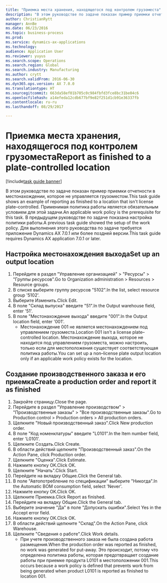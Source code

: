 ```yaml
--- 
title: "Приемка места хранения, находящегося под контролем грузоместа"
description: "В этом руководстве по задаче показан пример приемки отчетности в местонахождении, которое не управляется грузоместом."
author: ChristianRytt
manager: AnnBe
ms.date: 06/23/2016
ms.topic: business-process
ms.prod: 
ms.service: dynamics-ax-applications
ms.technology: 
audience: Application User
ms.reviewer: yuyus
ms.search.scope: Operations
ms.search.region: Global
ms.search.industry: Manufacturing
ms.author: crytt
ms.search.validFrom: 2016-06-30
ms.dyn365.ops.version: AX 7.0.0
ms.translationtype: HT
ms.sourcegitcommit: 663da58ef01b705c0c984fbfd3fce8bc31be04c6
ms.openlocfilehash: a14efeda12cdb677bf9e82f251d1cb91e36337fb
ms.contentlocale: ru-ru
ms.lasthandoff: 08/29/2017

---
```

# <a name="report-as-finished-to-a-plate-controlled-location"></a><span data-ttu-id="717b2-103">Приемка места хранения, находящегося под контролем грузоместа</span><span class="sxs-lookup"><span data-stu-id="717b2-103">Report as finished to a plate-controlled location</span></span> 

[!include[task guide banner](../../includes/task-guide-banner.md)]

<span data-ttu-id="717b2-104">В этом руководстве по задаче показан пример приемки отчетности в местонахождении, которое не управляется грузоместом.</span><span class="sxs-lookup"><span data-stu-id="717b2-104">This task guide shows an example of reporting as finished to a location that isn't license plate–controlled.</span></span> <span data-ttu-id="717b2-105">Применимая политика работы является обязательным условием для этой задачи.</span><span class="sxs-lookup"><span data-stu-id="717b2-105">An applicable work policy is the prerequisite for this task.</span></span> <span data-ttu-id="717b2-106">В предыдущем руководстве по задаче показана настройка политики работы.</span><span class="sxs-lookup"><span data-stu-id="717b2-106">A previous task guide showed the setup of the work policy.</span></span> <span data-ttu-id="717b2-107">Для выполнения этого руководства по задаче требуется приложение Dynamics AX 7.0.1 или более поздней версии.</span><span class="sxs-lookup"><span data-stu-id="717b2-107">This task guide requires Dynamics AX application 7.0.1 or later.</span></span>




## <a name="set-up-an-output-location"></a><span data-ttu-id="717b2-108">Настройка местонахождения выхода</span><span class="sxs-lookup"><span data-stu-id="717b2-108">Set up an output location</span></span>
1. <span data-ttu-id="717b2-109">Перейдите в раздел "Управление организацией" > "Ресурсы" > "Группы ресурсов".</span><span class="sxs-lookup"><span data-stu-id="717b2-109">Go to Organization administration > Resources > Resource groups.</span></span>
2. <span data-ttu-id="717b2-110">В списке выберите группу ресурсов "5102".</span><span class="sxs-lookup"><span data-stu-id="717b2-110">In the list, select resource group '5102'.</span></span>
3. <span data-ttu-id="717b2-111">Выберите Изменить.</span><span class="sxs-lookup"><span data-stu-id="717b2-111">Click Edit.</span></span>
4. <span data-ttu-id="717b2-112">В поле "Склад выпуска" введите "51".</span><span class="sxs-lookup"><span data-stu-id="717b2-112">In the Output warehouse field, enter '51'.</span></span>
5. <span data-ttu-id="717b2-113">В поле "Местонахождение выхода" введите "001".</span><span class="sxs-lookup"><span data-stu-id="717b2-113">In the Output location field, enter '001'.</span></span>
    * <span data-ttu-id="717b2-114">Местонахождение 001 не является местонахождением под управлением грузоместа.</span><span class="sxs-lookup"><span data-stu-id="717b2-114">Location 001 isn't a license plate–controlled location.</span></span> <span data-ttu-id="717b2-115">Местонахождение выхода, которое не находится под управлением грузоместа, можно настроить, только если для местоположения существует соответствующая политика работы.</span><span class="sxs-lookup"><span data-stu-id="717b2-115">You can set up a non–license plate output location only if an applicable work policy exists for the location.</span></span>  

## <a name="create-a-production-order-and-report-it-as-finished"></a><span data-ttu-id="717b2-116">Создание производственного заказа и его приемка</span><span class="sxs-lookup"><span data-stu-id="717b2-116">Create a production order and report it as finished</span></span>
1. <span data-ttu-id="717b2-117">Закройте страницу.</span><span class="sxs-lookup"><span data-stu-id="717b2-117">Close the page.</span></span>
2. <span data-ttu-id="717b2-118">Перейдите в раздел "Управление производством" > "Производственные заказы" > "Все производственные заказы".</span><span class="sxs-lookup"><span data-stu-id="717b2-118">Go to Production control > Production orders > All production orders.</span></span>
3. <span data-ttu-id="717b2-119">Щелкните "Новый производственный заказ".</span><span class="sxs-lookup"><span data-stu-id="717b2-119">Click New production order.</span></span>
4. <span data-ttu-id="717b2-120">В поле "Код номенклатуры" введите "L0101".</span><span class="sxs-lookup"><span data-stu-id="717b2-120">In the Item number field, enter 'L0101'.</span></span>
5. <span data-ttu-id="717b2-121">Щелкните Создать.</span><span class="sxs-lookup"><span data-stu-id="717b2-121">Click Create.</span></span>
6. <span data-ttu-id="717b2-122">В области действий щелкните "Производственный заказ".</span><span class="sxs-lookup"><span data-stu-id="717b2-122">On the Action Pane, click Production order.</span></span>
7. <span data-ttu-id="717b2-123">Щелкните "Оценка".</span><span class="sxs-lookup"><span data-stu-id="717b2-123">Click Estimate.</span></span>
8. <span data-ttu-id="717b2-124">Нажмите кнопку OK.</span><span class="sxs-lookup"><span data-stu-id="717b2-124">Click OK.</span></span>
9. <span data-ttu-id="717b2-125">Щелкните "Начать".</span><span class="sxs-lookup"><span data-stu-id="717b2-125">Click Start.</span></span>
10. <span data-ttu-id="717b2-126">Перейдите на вкладку Общие.</span><span class="sxs-lookup"><span data-stu-id="717b2-126">Click the General tab.</span></span>
11. <span data-ttu-id="717b2-127">В поле "Автопотребление по спецификации" выберите "Никогда".</span><span class="sxs-lookup"><span data-stu-id="717b2-127">In the Automatic BOM consumption field, select 'Never'.</span></span>
12. <span data-ttu-id="717b2-128">Нажмите кнопку OK.</span><span class="sxs-lookup"><span data-stu-id="717b2-128">Click OK.</span></span>
13. <span data-ttu-id="717b2-129">Щелкните Приемка.</span><span class="sxs-lookup"><span data-stu-id="717b2-129">Click Report as finished.</span></span>
14. <span data-ttu-id="717b2-130">Перейдите на вкладку Общие.</span><span class="sxs-lookup"><span data-stu-id="717b2-130">Click the General tab.</span></span>
15. <span data-ttu-id="717b2-131">Выберите значение "Да" в поле "Допускать ошибки".</span><span class="sxs-lookup"><span data-stu-id="717b2-131">Select Yes in the Accept error field.</span></span>
16. <span data-ttu-id="717b2-132">Нажмите кнопку OK.</span><span class="sxs-lookup"><span data-stu-id="717b2-132">Click OK.</span></span>
17. <span data-ttu-id="717b2-133">В области действий щелкните "Склад".</span><span class="sxs-lookup"><span data-stu-id="717b2-133">On the Action Pane, click Warehouse.</span></span>
18. <span data-ttu-id="717b2-134">Щелкните "Сведения о работе".</span><span class="sxs-lookup"><span data-stu-id="717b2-134">Click Work details.</span></span>
    * <span data-ttu-id="717b2-135">При учете производственного заказа не была создана работа размещения.</span><span class="sxs-lookup"><span data-stu-id="717b2-135">When the production order was reported as finished, no work was generated for put-away.</span></span> <span data-ttu-id="717b2-136">Это происходит, потому что определена политика работы, которая предотвращает создание работы при приемке продукта L0101 в местоположении 001.</span><span class="sxs-lookup"><span data-stu-id="717b2-136">This occurs because a work policy is defined that prevents work from being generated when product L0101 is reported as finished to location 001.</span></span>  



